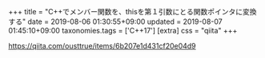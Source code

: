 +++
title = "C++でメンバー関数を、thisを第１引数にとる関数ポインタに変換する"
date = 2019-08-06 01:30:55+09:00
updated = 2019-08-07 01:45:10+09:00
taxonomies.tags = ['C++17']
[extra]
css = "qiita"
+++

<https://qiita.com/ousttrue/items/6b207e1d431cf20e04d9>



